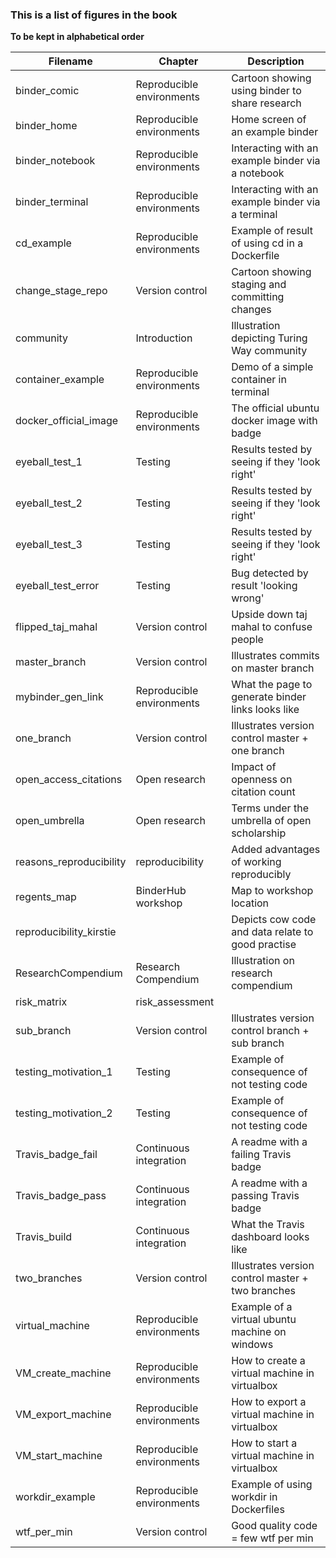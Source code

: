 ### This is a list of figures in the book

**To be kept in alphabetical order**

| Filename                   | Chapter                   | Description                                       |
| -------------------------- | ------------------------- | ------------------------------------------------- |
| binder_comic               | Reproducible environments | Cartoon showing using binder to share research    |
| binder_home                | Reproducible environments | Home screen of an example binder                  |
| binder_notebook            | Reproducible environments | Interacting with an example binder via a notebook |
| binder_terminal            | Reproducible environments | Interacting with an example binder via a terminal |
| cd_example                 | Reproducible environments | Example of result of using cd in a Dockerfile     |
| change_stage_repo          | Version control           | Cartoon showing staging and committing changes    |
| community                  | Introduction              | Illustration depicting Turing Way community       |
| container_example          | Reproducible environments | Demo of a simple container in terminal            |
| docker_official_image      | Reproducible environments | The official ubuntu docker image with badge       |
| eyeball_test_1             | Testing                   | Results tested by seeing if they 'look right'     |
| eyeball_test_2             | Testing                   | Results tested by seeing if they 'look right'     |
| eyeball_test_3             | Testing                   | Results tested by seeing if they 'look right'     |
| eyeball_test_error         | Testing                   | Bug detected by result 'looking wrong'            |
| flipped_taj_mahal          | Version control           | Upside down taj mahal to confuse people           |
| master_branch              | Version control           | Illustrates commits on master branch              |
| mybinder_gen_link          | Reproducible environments | What the page to generate binder links looks like |
| one_branch                 | Version control           | Illustrates version control master + one branch   |
| open_access_citations      | Open research             | Impact of openness on citation count              |
| open_umbrella              | Open research             | Terms under the umbrella of open scholarship      |
| reasons_reproducibility    | reproducibility           | Added advantages of working reproducibly          |
| regents_map                | BinderHub workshop        | Map to workshop location                          |
| reproducibility_kirstie    |                           | Depicts cow code and data relate to good practise |
| ResearchCompendium         | Research Compendium       | Illustration on research compendium               |
| risk_matrix                | risk_assessment
| sub_branch                 | Version control           | Illustrates version control branch + sub branch   |
| testing_motivation_1       | Testing                   | Example of consequence of not testing code        |
| testing_motivation_2       | Testing                   | Example of consequence of not testing code        |
| Travis_badge_fail          | Continuous integration    | A readme with a failing Travis badge              |
| Travis_badge_pass          | Continuous integration    | A readme with a passing Travis badge              |
| Travis_build               | Continuous integration    | What the Travis dashboard looks like              |
| two_branches               | Version control           | Illustrates version control master + two branches |
| virtual_machine            | Reproducible environments | Example of a virtual ubuntu machine on windows    |
| VM_create_machine          | Reproducible environments | How to create a virtual machine in virtualbox     |
| VM_export_machine          | Reproducible environments | How to export a virtual machine in virtualbox     |
| VM_start_machine           | Reproducible environments | How to start a virtual machine in virtualbox      |
| workdir_example            | Reproducible environments | Example of using workdir in Dockerfiles           |
| wtf_per_min                | Version control           | Good quality code = few wtf per min               |
